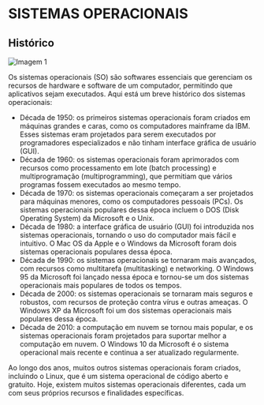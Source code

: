 # **SISTEMAS OPERACIONAIS**

## **Histórico**

![Imagem 1](https://t.ctcdn.com.br/prA_APH5IOm4Rcusg13VQlIJtaE=/720x405/smart/filters:format(webp)/i624148.jpeg)

Os sistemas operacionais (SO) são softwares essenciais que gerenciam os recursos de hardware e software de um computador, permitindo que aplicativos sejam executados. Aqui está um breve histórico dos sistemas operacionais:

* Década de 1950: os primeiros sistemas operacionais foram criados em máquinas grandes e caras, como os computadores mainframe da IBM. Esses sistemas eram projetados para serem executados por programadores especializados e não tinham interface gráfica de usuário (GUI).
* Década de 1960: os sistemas operacionais foram aprimorados com recursos como processamento em lote (batch processing) e multiprogramação (multiprogramming), que permitiam que vários programas fossem executados ao mesmo tempo.
* Década de 1970: os sistemas operacionais começaram a ser projetados para máquinas menores, como os computadores pessoais (PCs). Os sistemas operacionais populares dessa época incluem o DOS (Disk Operating System) da Microsoft e o Unix.
* Década de 1980: a interface gráfica de usuário (GUI) foi introduzida nos sistemas operacionais, tornando o uso do computador mais fácil e intuitivo. O Mac OS da Apple e o Windows da Microsoft foram dois sistemas operacionais populares dessa época.
* Década de 1990: os sistemas operacionais se tornaram mais avançados, com recursos como multitarefa (multitasking) e networking. O Windows 95 da Microsoft foi lançado nessa época e tornou-se um dos sistemas operacionais mais populares de todos os tempos.
* Década de 2000: os sistemas operacionais se tornaram mais seguros e robustos, com recursos de proteção contra vírus e outras ameaças. O Windows XP da Microsoft foi um dos sistemas operacionais mais populares dessa época.
* Década de 2010: a computação em nuvem se tornou mais popular, e os sistemas operacionais foram projetados para suportar melhor a computação em nuvem. O Windows 10 da Microsoft é o sistema operacional mais recente e continua a ser atualizado regularmente.

Ao longo dos anos, muitos outros sistemas operacionais foram criados, incluindo o Linux, que é um sistema operacional de código aberto e gratuito. Hoje, existem muitos sistemas operacionais diferentes, cada um com seus próprios recursos e finalidades específicas.
